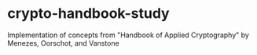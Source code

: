# crypto-handbook-study
Implementation of concepts from "Handbook of Applied Cryptography" by Menezes, Oorschot, and Vanstone
